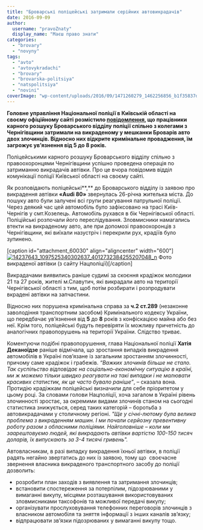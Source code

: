 ```yaml
---
title: "Броварські поліцейські затримали серійних автовикрадачів"
date: 2016-09-09
author: 
  username: "pravoZnaty"
  display_name: "Маєш право знати"
categories: 
  - "brovary"
  - "novyny"
tags: 
  - "avto"
  - "avtovykradachi"
  - "brovary"
  - "brovarska-politsiya"
  - "natspolitsiya"
  - "novini"
coverImage: "wp-content/uploads/2016/09/1471260279_1462256856_b1f35837d9066d8ae5ff203e17e1ac1c.jpg"
---
```


**Головне управління Національної поліції в Київській області на своєму офіційному сайті розмістило [повідомлення](https://kv.npu.gov.ua/uk/publish/article/216647), що працівники карного розшуку Броварського відділу поліції спільно з колегами з Чернігівщини затримали на викраденому у мешканки Броварів авто двох злочинців. Відносно них відкрите кримінальне провадження, їм загрожує ув’язнення від 5 до 8 років.**

Поліцейськими карного розшуку Броварського відділу спільно з правоохоронцями Чернігівщини успішно проведена операція по затриманню викрадачів автівки. Про це вчора повідомив відділ комунікації поліції Київської області на своєму сайті.

Як розповідають поліцейські**,** до Броварського відділу із заявою про викрадення автівки **«Audi 80»** звернулась 26-річна жителька міста. До пошуку авто були залучені всі групи реагування патрульної поліції. Через деякий час цей автомобіль було зафіксовано на трасі Київ-Чернігів у смт.Козелець. Автомобіль рухався в бік Чернігівської області. Поліційські розпочали його переслідування. Зловмисники намагались втекти на викраденому авто, але при допомозі правоохоронців з Чернігівщини, які виїхали назустріч і перекрили рух, крадіїв було зупинено.

\[caption id="attachment\_60030" align="aligncenter" width="600"\][![14237643_1097525340302637_4012732384255207048_n](https://mpz.brovary.org/wp-content/uploads/2016/09/14237643_1097525340302637_4012732384255207048_n.jpg)](https://mpz.brovary.org/wp-content/uploads/2016/09/14237643_1097525340302637_4012732384255207048_n.jpg) Фото викраденої автівки (з сайту Нацполіції)\[/caption\]

Викрадачами виявились раніше судимі за скоєння крадіжок молодики 21 та 27 років, жителі м.Славутич, які викрадали авто на території Чернігівської області з тим, щоб потім розбирати і розпродувати вкрадені автівки на запчастини.

Відносно них порушена кримінальна справа за **ч.2 ст.289** (незаконне заволодіння транспортним засобом) Кримінального кодексу України, що передбачає ув’язнення від **5** до **8** років з конфіскацією майна або без неї. Крім того, поліцейські будуть перевіряти їх можливу причетність до аналогічних правопорушень на території України. Слідство триває.

Коментуючи подібні правопорушення, глава Національної поліції **Хатія Деканоїдзе** раніше відмічала, що зростання випадків викрадення автомобілів в Україні пов’язане із загальним зростанням злочинності, причому саме крадіжок і грабежів. _“Важких злочинів більше не стало. Так суспільство відповідає на соціально-економічну ситуацію в країні, ми ж можемо тільки швидко реагувати на такі випадки і не малювати красивих статистик, як це часто бувало раніше”_, – сказала вона. Протидію крадіжкам поліцейські визначили для себе пріоритетом у цьому році. За словами голови Нацполіції, хоча загалом в Україні рівень злочинності зростає, за окремими видами злочинів станом на сьогодні статистика знижується, серед таких категорій – боротьба з автовикрадачами у столичному регіоні. _"Ще у січні-лютому була велика проблема з викраденням машин. І ми почали серйозну превентивну роботу разом з обласними поліціями. Найголовніше – коли ми заарештовуємо людей, які викрадають автівки вартістю 100-150 тисяч доларів, їх випускають за 3-4 тисячі гривень"._

Автовласникам, в разі випадку викрадення їхньої автівки, в поліції радять негайно звертатись до них із заявою, тому що  своєчасне звернення власника викраденого транспортного засобу до поліції дозволить:

- розробити план заходів з виявлення та затримання злочинців;
- встановити спостереження за потерпілим, підозрюваними у вимаганні викупу, місцями розташування використовуваних зловмисниками таксофонів та можливої передачі викупу;
- організувати прослуховування телефонних переговорів злочинців з власником автомобіля та зняття інформації з інших каналів зв’язку;
- відпрацювати зв’язки підозрюваних у вимаганні викупу тощо.
